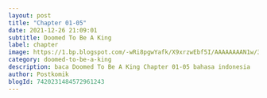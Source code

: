 ```yaml
---
layout: post 
title: "Chapter 01-05"
date: 2021-12-26 21:09:01
subtitle: Doomed To Be A King
label: chapter
image: https://1.bp.blogspot.com/-wRi8pgwYafk/X9xrzwEbf5I/AAAAAAAAN1w/3Yq-nshNB2kk_XuN5LOGdEhgwzt3e_eQwCLcBGAsYHQ/s72-c/Doomed-To-Be-A-King.jpg
category: doomed-to-be-a-king
description: baca Doomed To Be A King Chapter 01-05 bahasa indonesia 
author: Postkomik
blogId: 7420231484572961243
---
```

